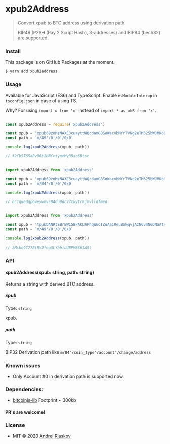 # xpub2Address

> Convert xpub to BTC address using derivation path. 
>
> BIP49 (P2SH (Pay 2 Script Hash), 3-addresses) and BIP84 (bech32) are supported.


### Install
This package is on GitHub Packages at the moment.

    $ yarn add xpub2address

### Usage

Available for JavaScript (ES6) and TypeScript.
Enable `esModuleInterop` in `tsconfig.json` in case of using TS.

Why? For using `import x from 'x'` instead of `import * as xNS from 'x'`. 

```js

const xpub2Address = require('xpub2Address')

const xpub = 'xpub69zoMzNAXE3cuayttWQcdamG8SoWacvbMYrTVNg2eTM325bWJMKo9Uvhp22ajraN7X2D7cnt674ejAJtkYb8Nop5fFrf3MWUN8QmqZdUcua'
const path = `m/49'/0'/0'/0/0`

console.log(xpub2Address(xpub, path))

// 32Cb5T65aRv96t2HNCviymeMy38xc6Btsc
```


```js

import xpub2Address from 'xpub2Address'

const xpub = 'xpub69zoMzNAXE3cuayttWQcdamG8SoWacvbMYrTVNg2eTM325bWJMKo9Uvhp22ajraN7X2D7cnt674ejAJtkYb8Nop5fFrf3MWUN8QmqZdUcua'
const path = `m/84'/0'/0'/0/0`

console.log(xpub2Address(xpub, path))

// bc1qkedqp6weywmvs84du9dc77xwytrmjmvlldfmed


import xpub2Address from 'xpub2Address'

const xpub = 'tpubDANRtEBrEW15BPAkLhPhqW6dTZuAa1ReuBSkqvjAzN6vmNGDNaAtHvbY447NGMXbuRZ7jCJkdCthRLoW9QSNGFGNirbxitAhx61BbYUeyD9'
const path = `m/49'/0'/0'/0/0`

console.log(xpub2Address(xpub, path))

// 2Msko9C27BtRVJfeq3LYbbiddBPM8S61ASt


```

### API

#### xpub2Address(xpub: string, path: string)

Returns a string with derived BTC address.

##### xpub

Type: `string`

xpub.

##### path

Type: `string`

BIP32 Derivation path like `m/84'/coin_type'/account'/change/address`


### Known issues

- Only Account #0 in derivation path is supported now.

### Dependencies:

- [bitcoinjs-lib](https://www.npmjs.com/package/bitcoinjs-lib) Footprint ~ 300kb

#### PR's are welcome!


### License

- MIT © 2020 [Andrei Riaskov](https://github.com/ARyaskov)
